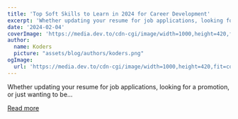 ```yaml
---
title: 'Top Soft Skills to Learn in 2024 for Career Development'
excerpt: 'Whether updating your resume for job applications, looking for a promotion, or just wanting to be...'
date: '2024-02-04'
coverImage: 'https://media.dev.to/cdn-cgi/image/width=1000,height=420,fit=cover,gravity=auto,format=auto/https%3A%2F%2Fdev-to-uploads.s3.amazonaws.com%2Fuploads%2Farticles%2F9x1zcwea2bh2lo08rmfp.png'
author:
  name: Koders
  picture: "assets/blog/authors/koders.png"
ogImage:
  url: 'https://media.dev.to/cdn-cgi/image/width=1000,height=420,fit=cover,gravity=auto,format=auto/https%3A%2F%2Fdev-to-uploads.s3.amazonaws.com%2Fuploads%2Farticles%2F9x1zcwea2bh2lo08rmfp.png'
---
```


Whether updating your resume for job applications, looking for a promotion, or just wanting to be...

[Read more](https://dev.to/scofieldidehen/top-soft-skills-to-learn-in-2024-for-career-development-1mhf)
